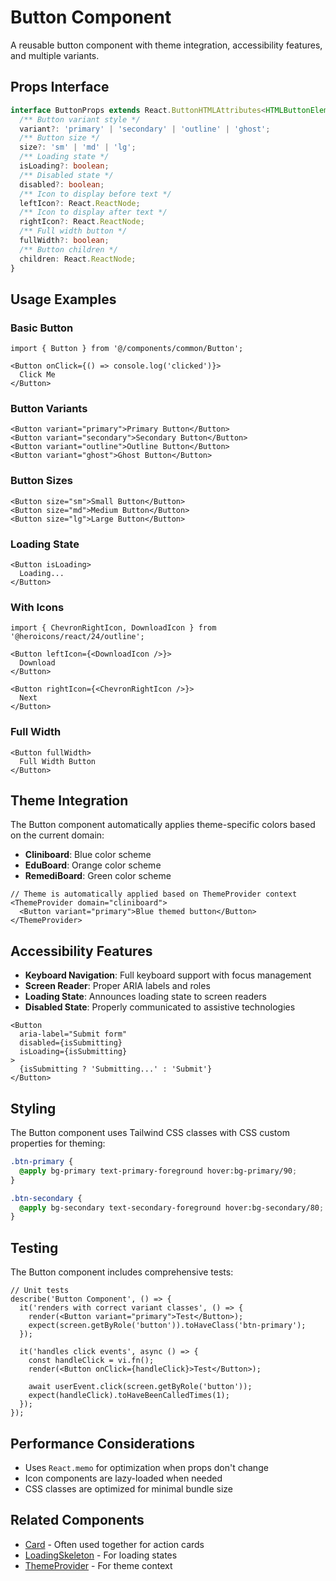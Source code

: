 # Button Component

A reusable button component with theme integration, accessibility features, and multiple variants.

## Props Interface

```typescript
interface ButtonProps extends React.ButtonHTMLAttributes<HTMLButtonElement> {
  /** Button variant style */
  variant?: 'primary' | 'secondary' | 'outline' | 'ghost';
  /** Button size */
  size?: 'sm' | 'md' | 'lg';
  /** Loading state */
  isLoading?: boolean;
  /** Disabled state */
  disabled?: boolean;
  /** Icon to display before text */
  leftIcon?: React.ReactNode;
  /** Icon to display after text */
  rightIcon?: React.ReactNode;
  /** Full width button */
  fullWidth?: boolean;
  /** Button children */
  children: React.ReactNode;
}
```

## Usage Examples

### Basic Button
```tsx
import { Button } from '@/components/common/Button';

<Button onClick={() => console.log('clicked')}>
  Click Me
</Button>
```

### Button Variants
```tsx
<Button variant="primary">Primary Button</Button>
<Button variant="secondary">Secondary Button</Button>
<Button variant="outline">Outline Button</Button>
<Button variant="ghost">Ghost Button</Button>
```

### Button Sizes
```tsx
<Button size="sm">Small Button</Button>
<Button size="md">Medium Button</Button>
<Button size="lg">Large Button</Button>
```

### Loading State
```tsx
<Button isLoading>
  Loading...
</Button>
```

### With Icons
```tsx
import { ChevronRightIcon, DownloadIcon } from '@heroicons/react/24/outline';

<Button leftIcon={<DownloadIcon />}>
  Download
</Button>

<Button rightIcon={<ChevronRightIcon />}>
  Next
</Button>
```

### Full Width
```tsx
<Button fullWidth>
  Full Width Button
</Button>
```

## Theme Integration

The Button component automatically applies theme-specific colors based on the current domain:

- **Cliniboard**: Blue color scheme
- **EduBoard**: Orange color scheme  
- **RemediBoard**: Green color scheme

```tsx
// Theme is automatically applied based on ThemeProvider context
<ThemeProvider domain="cliniboard">
  <Button variant="primary">Blue themed button</Button>
</ThemeProvider>
```

## Accessibility Features

- **Keyboard Navigation**: Full keyboard support with focus management
- **Screen Reader**: Proper ARIA labels and roles
- **Loading State**: Announces loading state to screen readers
- **Disabled State**: Properly communicated to assistive technologies

```tsx
<Button 
  aria-label="Submit form"
  disabled={isSubmitting}
  isLoading={isSubmitting}
>
  {isSubmitting ? 'Submitting...' : 'Submit'}
</Button>
```

## Styling

The Button component uses Tailwind CSS classes with CSS custom properties for theming:

```css
.btn-primary {
  @apply bg-primary text-primary-foreground hover:bg-primary/90;
}

.btn-secondary {
  @apply bg-secondary text-secondary-foreground hover:bg-secondary/80;
}
```

## Testing

The Button component includes comprehensive tests:

```tsx
// Unit tests
describe('Button Component', () => {
  it('renders with correct variant classes', () => {
    render(<Button variant="primary">Test</Button>);
    expect(screen.getByRole('button')).toHaveClass('btn-primary');
  });

  it('handles click events', async () => {
    const handleClick = vi.fn();
    render(<Button onClick={handleClick}>Test</Button>);
    
    await userEvent.click(screen.getByRole('button'));
    expect(handleClick).toHaveBeenCalledTimes(1);
  });
});
```

## Performance Considerations

- Uses `React.memo` for optimization when props don't change
- Icon components are lazy-loaded when needed
- CSS classes are optimized for minimal bundle size

## Related Components

- [Card](./Card.md) - Often used together for action cards
- [LoadingSkeleton](./LoadingSkeleton.md) - For loading states
- [ThemeProvider](./ThemeProvider.md) - For theme context